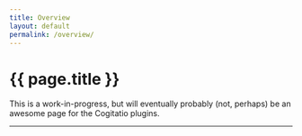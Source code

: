 ```yaml
---
title: Overview
layout: default
permalink: /overview/
---
```


<h1 class="fa-h1 overview">{{ page.title }}</h1>

This is a work-in-progress, but will eventually probably (not, perhaps) be an awesome page for the Cogitatio plugins.

-----
